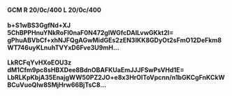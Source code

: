 #### GCM R 20/0c/400 L 20/0c/400
**b+S1wBS3GgfNd+XJ**<br/>**5ChBPPHnuYNkRoFI0naF0N472glWGfcDAILvwGKkt2I=**<br/>**gPhuABVbCf+xhNJFQgAGwMidGEs2zEN3IKK8GDyOt2sFmO12DeFkm8WT746uyKLnuhTVYxD6Fve3U9mH...**<br/><br/>
**LkRCFqYvHXoEOU3z**<br/>**dM1Cfm9pc8sHBXDee8BdnOBAFKUaEmJJJFSwPsVHd1E=**<br/>**LbRLKpKbjA35EnajgWW50PZ2JO+e8x3HrOlToVpcnn/n1bGKCgFnKCkWBCuVuoQlw8SMjHrw66BjTsC8...**